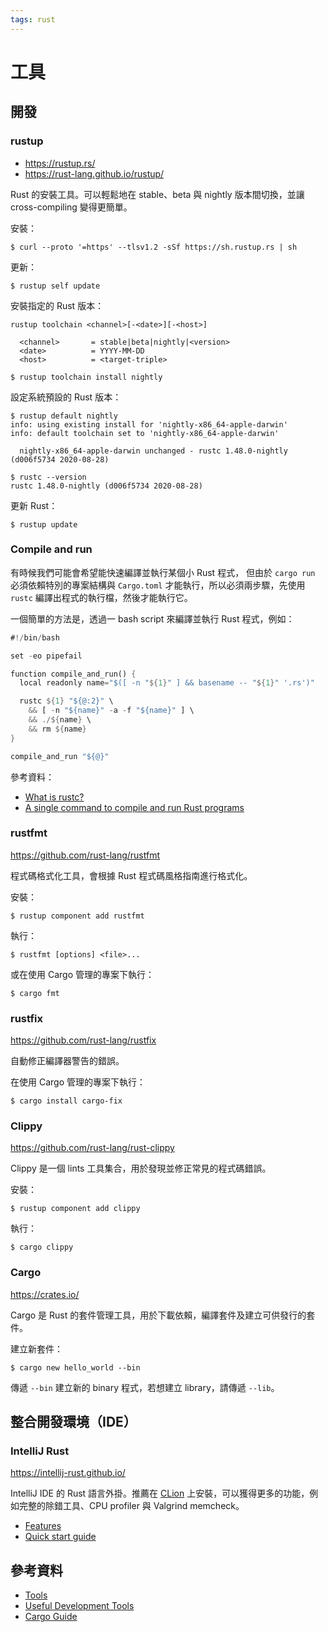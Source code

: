 ```yaml
---
tags: rust
---
```


# 工具

## 開發

### rustup

- https://rustup.rs/
- https://rust-lang.github.io/rustup/

Rust 的安裝工具。可以輕鬆地在 stable、beta 與 nightly 版本間切換，並讓 cross-compiling 變得更簡單。

安裝：

```console
$ curl --proto '=https' --tlsv1.2 -sSf https://sh.rustup.rs | sh
```

更新：

```console
$ rustup self update
```

安裝指定的 Rust 版本：

```
rustup toolchain <channel>[-<date>][-<host>]
                  
  <channel>       = stable|beta|nightly|<version>
  <date>          = YYYY-MM-DD
  <host>          = <target-triple>
```

```console
$ rustup toolchain install nightly
```

設定系統預設的 Rust 版本：

```console
$ rustup default nightly
info: using existing install for 'nightly-x86_64-apple-darwin'
info: default toolchain set to 'nightly-x86_64-apple-darwin'

  nightly-x86_64-apple-darwin unchanged - rustc 1.48.0-nightly (d006f5734 2020-08-28)

$ rustc --version
rustc 1.48.0-nightly (d006f5734 2020-08-28)
```

更新 Rust：

```console
$ rustup update
```

### Compile and run

有時候我們可能會希望能快速編譯並執行某個小 Rust 程式， 但由於 `cargo run` 必須依賴特別的專案結構與 `Cargo.toml` 才能執行，所以必須兩步驟，先使用 `rustc` 編譯出程式的執行檔，然後才能執行它。

一個簡單的方法是，透過一 bash script 來編譯並執行 Rust 程式，例如：

```rust
#!/bin/bash

set -eo pipefail

function compile_and_run() {
  local readonly name="$([ -n "${1}" ] && basename -- "${1}" '.rs')"

  rustc ${1} "${@:2}" \
    && [ -n "${name}" -a -f "${name}" ] \
    && ./${name} \
    && rm ${name}
}

compile_and_run "${@}"
```

參考資料：

- [What is rustc?](https://doc.rust-lang.org/rustc/what-is-rustc.html)
- [A single command to compile and run Rust programs](http://blog.joncairns.com/2015/10/a-single-command-to-compile-and-run-rust-programs/)

### rustfmt

https://github.com/rust-lang/rustfmt

程式碼格式化工具，會根據 Rust 程式碼風格指南進行格式化。

安裝：

```shell
$ rustup component add rustfmt
```

執行：

```shell
$ rustfmt [options] <file>...
```

或在使用 Cargo 管理的專案下執行：

```shell
$ cargo fmt
```

### rustfix

https://github.com/rust-lang/rustfix

自動修正編譯器警告的錯誤。

在使用 Cargo 管理的專案下執行：

```shell
$ cargo install cargo-fix
```

### Clippy

https://github.com/rust-lang/rust-clippy

Clippy 是一個 lints 工具集合，用於發現並修正常見的程式碼錯誤。

安裝：

```shell
$ rustup component add clippy
```

執行：

```shell
$ cargo clippy
```

### Cargo

https://crates.io/

Cargo 是 Rust 的套件管理工具，用於下載依賴，編譯套件及建立可供發行的套件。

建立新套件：

```console
$ cargo new hello_world --bin
```

傳遞 `--bin` 建立新的 binary 程式，若想建立 library，請傳遞 `--lib`。

## 整合開發環境（IDE）

### IntelliJ Rust

https://intellij-rust.github.io/

IntelliJ IDE 的 Rust 語言外掛。推薦在 [CLion](https://www.jetbrains.com/clion/) 上安裝，可以獲得更多的功能，例如完整的除錯工具、CPU profiler 與 Valgrind memcheck。

- [Features](https://intellij-rust.github.io/features/)
- [Quick start guide](https://intellij-rust.github.io/docs/quick-start.html)

## 參考資料

- [Tools](https://www.rust-lang.org/tools)
- [Useful Development Tools](https://doc.rust-lang.org/book/appendix-04-useful-development-tools.html)
- [Cargo Guide](https://doc.rust-lang.org/cargo/guide/)
